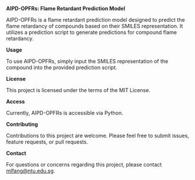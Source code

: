 **AIPD-OPFRs: Flame Retardant Prediction Model**

AIPD-OPFRs is a flame retardant prediction model designed to predict the flame retardancy of compounds based on their SMILES representation. It utilizes a prediction script to generate predictions for compound flame retardancy.

**Usage**

To use AIPD-OPFRs, simply input the SMILES representation of the compound into the provided prediction script.

**License**

This project is licensed under the terms of the MIT License.

**Access**

Currently, AIPD-OPFRs is accessible via Python.

**Contributing**

Contributions to this project are welcome. Please feel free to submit issues, feature requests, or pull requests.

**Contact**

For questions or concerns regarding this project, please contact mlfang@ntu.edu.sg.
